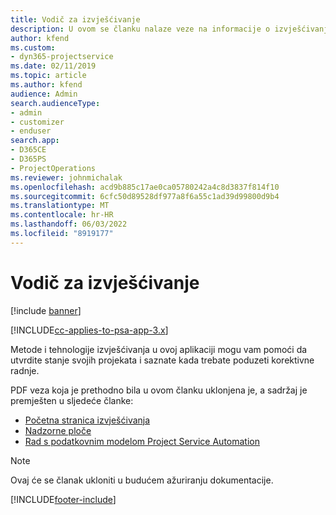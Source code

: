```yaml
---
title: Vodič za izvješćivanje
description: U ovom se članku nalaze veze na informacije o izvješćivanju.
author: kfend
ms.custom:
- dyn365-projectservice
ms.date: 02/11/2019
ms.topic: article
ms.author: kfend
audience: Admin
search.audienceType:
- admin
- customizer
- enduser
search.app:
- D365CE
- D365PS
- ProjectOperations
ms.reviewer: johnmichalak
ms.openlocfilehash: acd9b885c17ae0ca05780242a4c8d3837f814f10
ms.sourcegitcommit: 6cfc50d89528df977a8f6a55c1ad39d99800d9b4
ms.translationtype: MT
ms.contentlocale: hr-HR
ms.lasthandoff: 06/03/2022
ms.locfileid: "8919177"
---
```

# <a name="reporting-guide"></a>Vodič za izvješćivanje

[!include [banner](../../includes/psa-now-project-operations.md)]

[!INCLUDE[cc-applies-to-psa-app-3.x](../../includes/cc-applies-to-psa-app-3x.md)]

Metode i tehnologije izvješćivanja u ovoj aplikaciji mogu vam pomoći da utvrdite stanje svojih projekata i saznate kada trebate poduzeti korektivne radnje. 

PDF veza koja je prethodno bila u ovom članku uklonjena je, a sadržaj je premješten u sljedeće članke:

- [Početna stranica izvješćivanja](../reports-reporting-dynamics-365-project-service.md)
- [Nadzorne ploče](../reports-dashboards.md)
- [Rad s podatkovnim modelom Project Service Automation](../reports-working-project-service-data-model.md)

> [!NOTE]
> Ovaj će se članak ukloniti u budućem ažuriranju dokumentacije. 


[!INCLUDE[footer-include](../../includes/footer-banner.md)]

